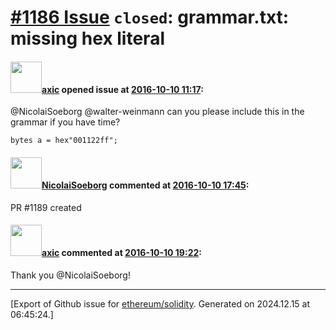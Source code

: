# [\#1186 Issue](https://github.com/ethereum/solidity/issues/1186) `closed`: grammar.txt: missing hex literal

#### <img src="https://avatars.githubusercontent.com/u/20340?v=4" width="50">[axic](https://github.com/axic) opened issue at [2016-10-10 11:17](https://github.com/ethereum/solidity/issues/1186):

@NicolaiSoeborg @walter-weinmann can you please include this in the grammar if you have time?

`bytes a = hex"001122ff";`


#### <img src="https://avatars.githubusercontent.com/u/8722223?u=06749eee09d88e1a56966202257556faabdae034&v=4" width="50">[NicolaiSoeborg](https://github.com/NicolaiSoeborg) commented at [2016-10-10 17:45](https://github.com/ethereum/solidity/issues/1186#issuecomment-252690786):

PR #1189 created

#### <img src="https://avatars.githubusercontent.com/u/20340?v=4" width="50">[axic](https://github.com/axic) commented at [2016-10-10 19:22](https://github.com/ethereum/solidity/issues/1186#issuecomment-252720524):

Thank you @NicolaiSoeborg!


-------------------------------------------------------------------------------



[Export of Github issue for [ethereum/solidity](https://github.com/ethereum/solidity). Generated on 2024.12.15 at 06:45:24.]
